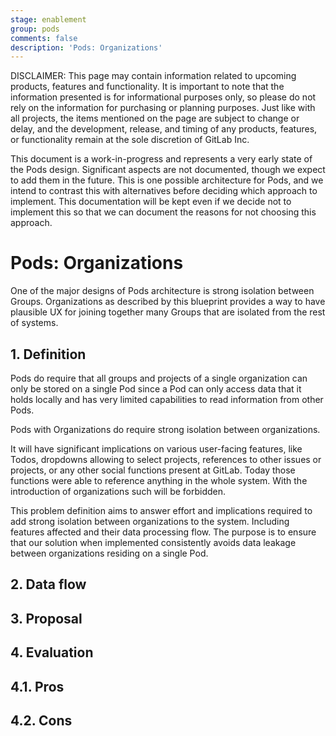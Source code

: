 ```yaml
---
stage: enablement
group: pods
comments: false
description: 'Pods: Organizations'
---
```


DISCLAIMER:
This page may contain information related to upcoming products, features and
functionality. It is important to note that the information presented is for
informational purposes only, so please do not rely on the information for
purchasing or planning purposes. Just like with all projects, the items
mentioned on the page are subject to change or delay, and the development,
release, and timing of any products, features, or functionality remain at the
sole discretion of GitLab Inc.

This document is a work-in-progress and represents a very early state of the
Pods design. Significant aspects are not documented, though we expect to add
them in the future. This is one possible architecture for Pods, and we intend to
contrast this with alternatives before deciding which approach to implement.
This documentation will be kept even if we decide not to implement this so that
we can document the reasons for not choosing this approach.

# Pods: Organizations

One of the major designs of Pods architecture is strong isolation between Groups.
Organizations as described by this blueprint provides a way to have plausible UX
for joining together many Groups that are isolated from the rest of systems.

## 1. Definition

Pods do require that all groups and projects of a single organization can
only be stored on a single Pod since a Pod can only access data that it holds locally
and has very limited capabilities to read information from other Pods.

Pods with Organizations do require strong isolation between organizations.

It will have significant implications on various user-facing features,
like Todos, dropdowns allowing to select projects, references to other issues
or projects, or any other social functions present at GitLab. Today those functions
were able to reference anything in the whole system. With the introduction of
organizations such will be forbidden.

This problem definition aims to answer effort and implications required to add
strong isolation between organizations to the system. Including features affected
and their data processing flow. The purpose is to ensure that our solution when
implemented consistently avoids data leakage between organizations residing on
a single Pod.

## 2. Data flow

## 3. Proposal

## 4. Evaluation

## 4.1. Pros

## 4.2. Cons
